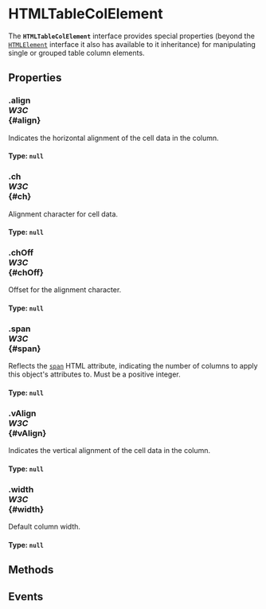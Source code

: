 # HTMLTableColElement

<div class='overview'>The <strong><code>HTMLTableColElement</code></strong> interface provides special properties (beyond the <a href="/en-US/docs/Web/API/HTMLElement" title="The HTMLElement interface represents any HTML element. Some elements directly implement this interface, while others implement it via an interface that inherits it."><code>HTMLElement</code></a> interface it also has available to it inheritance) for manipulating single or grouped table column elements.</div>

## Properties

### .align <div class="specs"><i>W3C</i></div> {#align}

Indicates the horizontal alignment of the cell data in the column.

#### **Type**: `null`

### .ch <div class="specs"><i>W3C</i></div> {#ch}

Alignment character for cell data.

#### **Type**: `null`

### .chOff <div class="specs"><i>W3C</i></div> {#chOff}

Offset for the alignment character.

#### **Type**: `null`

### .span <div class="specs"><i>W3C</i></div> {#span}

Reflects the <code><a href="/en-US/docs/Web/HTML/Element/col#attr-span">span</a></code> HTML&nbsp;attribute, indicating the number of columns to apply this object's attributes to. Must be a positive integer.

#### **Type**: `null`

### .vAlign <div class="specs"><i>W3C</i></div> {#vAlign}

Indicates the vertical alignment of the cell data in the column.

#### **Type**: `null`

### .width <div class="specs"><i>W3C</i></div> {#width}

Default column width.

#### **Type**: `null`

## Methods

## Events
